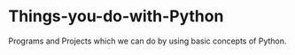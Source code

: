 # Things-you-do-with-Python
Programs and Projects which we can do by using basic concepts of Python.
